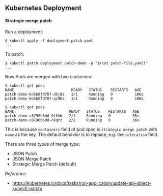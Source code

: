 ## Kubernetes Deployment

#### Strategic merge patch

Run a deployment:

```
$ kubectl apply -f deployment-patch.yaml
...
```

To patch:

```
$ kubectl patch deployment patch-demo -p "$(cat patch-file.yaml)"
...
```

Now Pods are merged with two containers:

```
$ kubectl get pods
NAME                          READY   STATUS    RESTARTS   AGE
patch-demo-6d6b8fd787-d6jdz   1/1     Running   0          106s
patch-demo-6d6b8fd787-qz9hz   1/1     Running   0          106s

$ kubectl get pods
NAME                         READY   STATUS    RESTARTS   AGE
patch-demo-c8796b6dd-9t8hb   2/2     Running   0          55s
patch-demo-c8796b6dd-ckqrc   2/2     Running   0          36s
```

This is because `containers` field of pod spec is `strategic merge patch` with `name` as the key.
The default behavior is to replace, e.g. the `toleration` field.

There are three types of merge type:
- JSON Patch
- JSON Merge Patch
- Strategic Merge Patch (default)

*Reference*

- https://kubernetes.io/docs/tasks/run-application/update-api-object-kubectl-patch/
